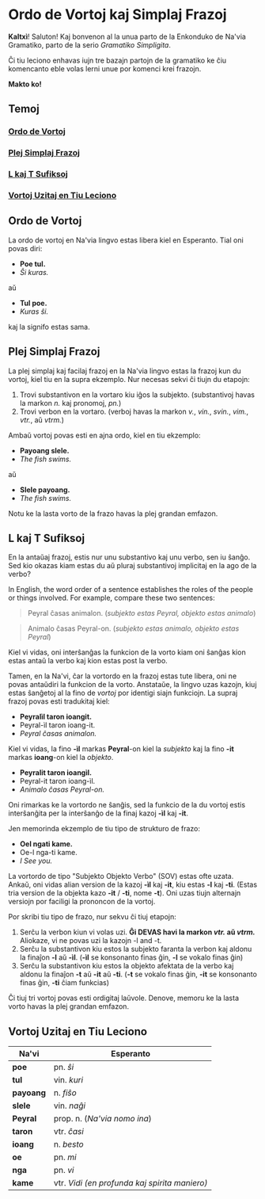# Ordo de Vortoj kaj Simplaj Frazoj

**Kaltxì**! Saluton! Kaj bonvenon al la unua parto de la Enkonduko de Na'via Gramatiko, parto de la serio *Gramatiko Simpligita*.

Ĉi tiu leciono enhavas iujn tre bazajn partojn de la gramatiko ke ĉiu komencanto eble volas lerni unue por komenci krei frazojn.

**Makto ko!**

## Temoj

### [Ordo de Vortoj](#1)

### [Plej Simplaj Frazoj](#2)

### [L kaj T Sufiksoj](#3)

### [Vortoj Uzitaj en Tiu Leciono](#v)

<span id="1">
</span>

## Ordo de Vortoj

La ordo de vortoj en Na'via lingvo estas libera kiel en Esperanto. Tial oni povas diri:

- **Poe tul.**
- _Ŝi kuras._

aŭ

- **Tul poe.**
- _Kuras ŝi._

kaj la signifo estas sama.

<span id="2">
</span>

## Plej Simplaj Frazoj

La plej simplaj kaj facilaj frazoj en la Na'via lingvo estas la frazoj kun du vortoj, kiel tiu en la supra ekzemplo. 
Nur necesas sekvi ĉi tiujn du etapojn:

1. Trovi substantivon en la vortaro kiu iĝos la subjekto. (substantivoj havas la markon  _n._ kaj pronomoj, _pn._)
2. Trovi verbon en la vortaro. (verboj havas la markon _v._, _vin._, _svin._, _vim._, _vtr._, aŭ _vtrm._)

Ambaŭ vortoj povas esti en ajna ordo, kiel en tiu ekzemplo:

- **Payoang slele.**
- _The fish swims._

aŭ

- **Slele payoang.**
- _The fish swims._

Notu ke la lasta vorto de la frazo havas la plej grandan emfazon.

<span id="3">
</span>

## L kaj T Sufiksoj

En la antaŭaj frazoj, estis nur unu substantivo kaj unu verbo, sen iu ŝanĝo. Sed kio okazas kiam estas du aŭ pluraj substantivoj implicitaj en la ago de la verbo?

In English, the word order of a sentence establishes the roles of the people or things involved. For example, compare these two sentences:

> Peyral ĉasas animalon. (_subjekto estas Peyral, objekto estas animalo_)

> Animalo ĉasas Peyral-on. (_subjekto estas animalo, objekto estas Peyral_)

Kiel vi vidas, oni interŝanĝas la funkcion de la vorto kiam oni ŝanĝas kion estas antaŭ la verbo kaj kion estas post la verbo.

Tamen, en la Na'vi, ĉar la vortordo en la frazoj estas tute libera, oni ne povas antaŭdiri la funkcion de la vorto. Anstataŭe, la lingvo uzas kazojn, kiuj estas ŝanĝetoj al la fino de _vortoj_ por identigi siajn funkciojn. La supraj frazoj povas esti tradukitaj kiel:

- **Peyralìl taron ioangit.**
- Peyral-ìl taron ioang-it.
- _Peyral ĉasas animalon._

Kiel vi vidas, la fino **-ìl** markas **Peyral**-on kiel la _subjekto_ kaj la fino **-it** markas **ioang**-on kiel la _objekto_.

- **Peyralit taron ioangìl.**
- Peyral-it taron ioang-ìl.
- _Animalo ĉasas Peyral-on._

Oni rimarkas ke la vortordo ne ŝanĝis, sed la funkcio de la du vortoj estis interŝanĝita per la interŝanĝo de la finaj kazoj **-ìl** kaj **-it**.

Jen memorinda ekzemplo de tiu tipo de strukturo de frazo:

- **Oel ngati kame.**
- Oe-l nga-ti kame.
- _I See you._

La vortordo de tipo "Subjekto Objekto Verbo" (SOV) estas ofte uzata. Ankaŭ, oni vidas alian version de la kazoj **-ìl** kaj **-it**,  kiu estas **-l** kaj **-ti**. (Estas tria version de la objekta kazo **-it** / **-ti**, nome **-t**). Oni uzas tiujn alternajn versiojn por faciligi la prononcon de la vortoj.

Por skribi tiu tipo de frazo, nur sekvu ĉi tiuj etapojn:

1. Serĉu la verbon kiun vi volas uzi. **Ĝi DEVAS havi la markon _vtr._ aŭ _vtrm._** Aliokaze, vi ne povas uzi la kazojn -l and -t.
2. Serĉu la substantivon kiu estos la subjekto faranta la verbon kaj aldonu la finaĵon **-l** aŭ **-ìl**. (**-ìl** se konsonanto finas ĝin, **-l** se vokalo finas ĝin)
3. Serĉu la substantivon kiu estos la objekto afektata de la verbo kaj aldonu la finaĵon **-t** aŭ **-it** aŭ **-ti**. (**-t** se vokalo finas ĝin, **-it** se konsonanto finas ĝin, **-ti** ĉiam funkcias)

Ĉi tiuj tri vortoj povas esti ordigitaj laŭvole. Denove, memoru ke la lasta vorto havas la plej grandan emfazon.

<span id="v">
</span>

## Vortoj Uzitaj en Tiu Leciono

Na'vi       | Esperanto
----------- | ---------------------------------------------
**poe**     | pn. _ŝi_
**tul**     | vin. _kuri_
**payoang** | n. _fiŝo_
**slele**   | vin. _naĝi_
**Peyral**  | prop. n. (_Na'via nomo ina_)
**taron**   | vtr. _ĉasi_
**ioang**   | n. _besto_
**oe**      | pn. _mi_
**nga**     | pn. _vi_
**kame**    | vtr. _Vidi (en profunda kaj spirita maniero)_
